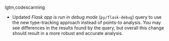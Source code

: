 lgtm,codescanning
* Updated _Flask app is run in debug mode_ (`py/flask-debug`) query to use the new type-tracking approach instead of points-to analysis. You may see differences in the results found by the query, but overall this change should result in a more robust and accurate analysis.
